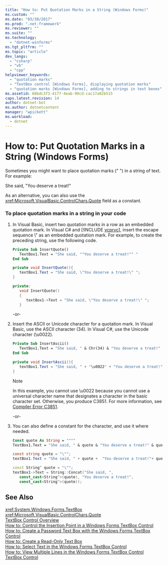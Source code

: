 ```yaml
---
title: "How to: Put Quotation Marks in a String (Windows Forms)"
ms.custom: ""
ms.date: "03/30/2017"
ms.prod: ".net-framework"
ms.reviewer: ""
ms.suite: ""
ms.technology: 
  - "dotnet-winforms"
ms.tgt_pltfrm: ""
ms.topic: "article"
dev_langs: 
  - "csharp"
  - "vb"
  - "cpp"
helpviewer_keywords: 
  - "quotation marks"
  - "TextBox control [Windows Forms], displaying quotation marks"
  - "quotation marks [Windows Forms], adding to strings in text boxes"
ms.assetid: 68bdc3f3-4177-4eab-99cd-cac17a82b515
caps.latest.revision: 14
author: dotnet-bot
ms.author: dotnetcontent
manager: "wpickett"
ms.workload: 
  - dotnet
---
```

# How to: Put Quotation Marks in a String (Windows Forms)
Sometimes you might want to place quotation marks (" ") in a string of text. For example:  
  
 She said, "You deserve a treat!"  
  
 As an alternative, you can also use the <xref:Microsoft.VisualBasic.ControlChars.Quote> field as a constant.  
  
### To place quotation marks in a string in your code  
  
1. In Visual Basic, insert two quotation marks in a row as an embedded quotation mark. In Visual C# and [!INCLUDE [vcprvc](../../../../includes/vcprvc-md.md)], insert the escape sequence \\" as an embedded quotation mark. For example, to create the preceding string, use the following code.  
  
   ```vb  
   Private Sub InsertQuote()  
      TextBox1.Text = "She said, ""You deserve a treat!"" "  
   End Sub  
   ```  
  
   ```csharp  
   private void InsertQuote(){  
      textBox1.Text = "She said, \"You deserve a treat!\" ";  
   }  
   ```  
  
   ```cpp  
   private:  
      void InsertQuote()  
      {  
         textBox1->Text = "She said, \"You deserve a treat!\" ";  
      }  
   ```  
  
    -or-  
  
2. Insert the ASCII or Unicode character for a quotation mark. In Visual Basic, use the ASCII character (34). In Visual C#, use the Unicode character (\u0022).  
  
   ```vb  
   Private Sub InsertAscii()  
      TextBox1.Text = "She said, " & Chr(34) & "You deserve a treat!" & Chr(34)  
   End Sub  
   ```  
  
   ```csharp  
   private void InsertAscii(){  
      textBox1.Text = "She said, " + '\u0022' + "You deserve a treat!" + '\u0022';  
   }  
   ```  
  
   > [!NOTE]
   >  In this example, you cannot use \u0022 because you cannot use a universal character name that designates a character in the basic character set. Otherwise, you produce C3851. For more information, see [Compiler Error C3851](/cpp/error-messages/compiler-errors-2/compiler-error-c3851).  
  
    -or-  
  
3. You can also define a constant for the character, and use it where needed.  
  
   ```vb  
   Const quote As String = """"  
   TextBox1.Text = "She said, " & quote & "You deserve a treat!" & quote  
   ```  
  
   ```csharp  
   const string quote = "\"";  
   textBox1.Text = "She said, " + quote +  "You deserve a treat!"+ quote ;  
   ```  
  
   ```cpp  
   const String^ quote = "\"";  
   textBox1->Text = String::Concat("She said, ",  
      const_cast<String^>(quote), "You deserve a treat!",  
      const_cast<String^>(quote));  
   ```  
  
## See Also  
 <xref:System.Windows.Forms.TextBox>  
 <xref:Microsoft.VisualBasic.ControlChars.Quote>  
 [TextBox Control Overview](../../../../docs/framework/winforms/controls/textbox-control-overview-windows-forms.md)  
 [How to: Control the Insertion Point in a Windows Forms TextBox Control](../../../../docs/framework/winforms/controls/how-to-control-the-insertion-point-in-a-windows-forms-textbox-control.md)  
 [How to: Create a Password Text Box with the Windows Forms TextBox Control](../../../../docs/framework/winforms/controls/how-to-create-a-password-text-box-with-the-windows-forms-textbox-control.md)  
 [How to: Create a Read-Only Text Box](../../../../docs/framework/winforms/controls/how-to-create-a-read-only-text-box-windows-forms.md)  
 [How to: Select Text in the Windows Forms TextBox Control](../../../../docs/framework/winforms/controls/how-to-select-text-in-the-windows-forms-textbox-control.md)  
 [How to: View Multiple Lines in the Windows Forms TextBox Control](../../../../docs/framework/winforms/controls/how-to-view-multiple-lines-in-the-windows-forms-textbox-control.md)  
 [TextBox Control](../../../../docs/framework/winforms/controls/textbox-control-windows-forms.md)
